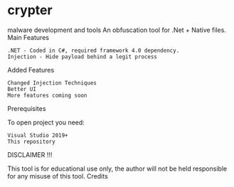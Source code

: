 # crypter
malware development and tools 
An obfuscation tool for .Net + Native files.
Main Features

    .NET - Coded in C#, required framework 4.0 dependency.
    Injection - Hide payload behind a legit process

Added Features

    Changed Injection Techniques
    Better UI
    More features coming soon

Prerequisites

To open project you need:

    Visual Studio 2019+
    This repository

DISCLAIMER !!!

This tool is for educational use only, the author will not be held responsible for any misuse of this tool.
Credits
